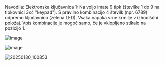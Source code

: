 Navodila: Elektronska ključavnica 1: Na voljo imate 9 tipk (številke 1 do 9 na tipkovnici 3x4 "keypad"). S pravilno kombinacijo 4 številk (npr. 6789) odpremo ključavnico (zelena LED). Vsaka napaka vrne krmilje v izhodiščni položaj. Vpis kombinacije je mogoč samo, če je vklopljeno stikalo na pozicijo 1.

![image](https://github.com/user-attachments/assets/8f36490f-21ab-451f-8f55-08405f0daa63)

![image](https://github.com/user-attachments/assets/a0f9a91d-16ba-44cf-bd03-f1f794378c98)

![20250130_100853](https://github.com/user-attachments/assets/60227aaf-215d-4c14-9ab0-0d5c0ff8b692)
